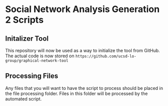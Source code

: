 # Social Network Analysis Generation 2 Scripts
## Initalizer Tool
This repository will now be used as a way to initialize the tool from GitHub.  
The actual code is now stored on `https://github.com/ucsd-lo-group/graphical-network-tool`  

## Processing Files
Any files that you will want to have the script to process should be placed in the file processing folder. 
Files in this folder will be processed by the automated script.
